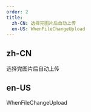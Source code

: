 ```yaml
---
order: 2
title:
  zh-CN: 选择完图片后自动上传
  en-US: WhenFileChangeUpload
---
```


## zh-CN

选择完图片后自动上传

## en-US

WhenFileChangeUpload
